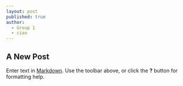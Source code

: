 ```yaml
---
layout: post
published: true
author:
  - Group 1
  - ciao
---
```

## A New Post

Enter text in [Markdown](http://daringfireball.net/projects/markdown/). Use the toolbar above, or click the **?** button for formatting help.
